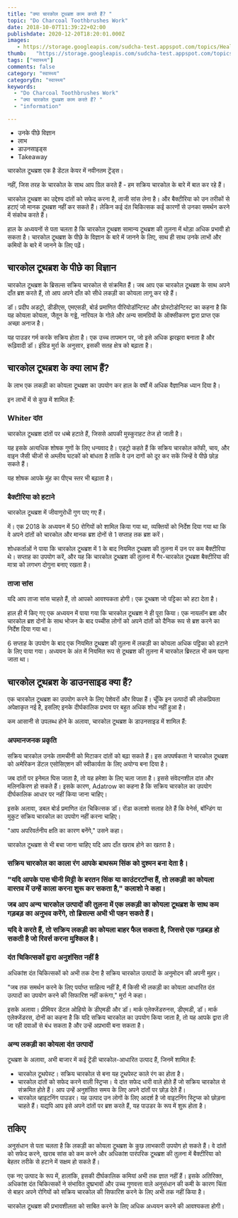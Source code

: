 ```yaml
---
title: "क्या चारकोल टूथब्रश काम करते हैं? "
topic: "Do Charcoal Toothbrushes Work"
date: 2018-10-07T11:39:22+02:00
publishdate: 2020-12-20T18:20:01.000Z
images: 
   - https://storage.googleapis.com/sudcha-test.appspot.com/topics/Health/default-selection/11.jpg
thumb:   "https://storage.googleapis.com/sudcha-test.appspot.com/topics/Health/default-selection/thumb/11.jpg"
tags: ["स्वास्थ्य"]
comments: false
category: "स्वास्थ्य"
categoryEn: "स्वास्थ्य"
keywords: 
  - "Do Charcoal Toothbrushes Work"
  - "क्या चारकोल टूथब्रश काम करते हैं? "
  - "information"

---
```

<ul> <li> उनके पीछे विज्ञान </li> <li> लाभ </li> <li> डाउनसाइड्स </li> <li> Takeaway </li> </ul> <p> चारकोल टूथब्रश एक है डेंटल केयर में नवीनतम ट्रेंड्स। </p> <p> नहीं, जिस तरह के चारकोल के साथ आप ग्रिल करते हैं - हम सक्रिय चारकोल के बारे में बात कर रहे हैं। </p> <p> चारकोल टूथब्रश का उद्देश्य दांतों को सफेद करना है, ताजी सांस लेना है। और बैक्टीरिया को उन तरीकों से हटाएं जो मानक टूथब्रश नहीं कर सकते हैं। लेकिन कई दंत चिकित्सक कई कारणों से उनका समर्थन करने में संकोच करते हैं। </p> <p> हाल के अध्ययनों से पता चलता है कि चारकोल टूथब्रश सामान्य टूथब्रश की तुलना में थोड़ा अधिक प्रभावी हो सकता है। चारकोल टूथब्रश के पीछे के विज्ञान के बारे में जानने के लिए, साथ ही साथ उनके लाभों और कमियों के बारे में जानने के लिए पढ़ें। </p> <h2> चारकोल टूथब्रश के पीछे का विज्ञान </h2> <p> चारकोल टूथब्रश के ब्रिसल्स सक्रिय चारकोल से संक्रमित हैं। जब आप एक चारकोल टूथब्रश के साथ अपने दाँत ब्रश करते हैं, तो आप अपने दाँत को सीधे लकड़ी का कोयला लागू कर रहे हैं। </p> <p> डॉ। प्रदीप अडट्रो, डीडीएस, एमएसडी, बोर्ड प्रमाणित पीरियोडॉन्टिस्ट और प्रोस्टोडोन्टिस्ट का कहना है कि यह कोयला कोयला, जैतून के गड्ढे, नारियल के गोले और अन्य सामग्रियों के ऑक्सीकरण द्वारा प्राप्त एक अच्छा अनाज है। </p> <p> यह पाउडर गर्म करके सक्रिय होता है। एक उच्च तापमान पर, जो इसे अधिक झरझरा बनाता है और रूढ़िवादी डॉ। इंग्रिड मुर्रा के अनुसार, इसकी सतह क्षेत्र को बढ़ाता है। </p> <h2> चारकोल टूथब्रश के क्या लाभ हैं? </h2> <p> के लाभ एक लकड़ी का कोयला टूथब्रश का उपयोग कर हाल के वर्षों में अधिक वैज्ञानिक ध्यान दिया है। </p> <p> इन लाभों में से कुछ में शामिल हैं: </p> <h3> Whiter दांत </h3> <p> चारकोल टूथब्रश दांतों पर धब्बे हटाते हैं, जिससे आपकी मुस्कुराहट तेज हो जाती है। </p> <p> यह इसके अत्यधिक शोषक गुणों के लिए धन्यवाद है। एडट्रो कहते हैं कि सक्रिय चारकोल कॉफी, चाय, और वाइन जैसी चीजों से अम्लीय घटकों को बांधता है ताकि वे उन दागों को दूर कर सकें जिन्हें वे पीछे छोड़ सकते हैं। </p> <p> यह शोषक आपके मुंह का पीएच स्तर भी बढ़ाता है। </p> <h3> बैक्टीरिया को हटाने </h3> <p> चारकोल टूथब्रश में जीवाणुरोधी गुण पाए गए हैं। </p> <p> में। एक 2018 के अध्ययन में 50 रोगियों को शामिल किया गया था, व्यक्तियों को निर्देश दिया गया था कि वे अपने दांतों को चारकोल और मानक ब्रश दोनों से 1 सप्ताह तक ब्रश करें। </p> <p> शोधकर्ताओं ने पाया कि चारकोल टूथब्रश में 1 के बाद नियमित टूथब्रश की तुलना में उन पर कम बैक्टीरिया थे। सप्ताह का उपयोग करें, और यह कि चारकोल टूथब्रश की तुलना में गैर-चारकोल टूथब्रश बैक्टीरिया की मात्रा को लगभग दोगुना बनाए रखता है। </p> <h3> ताजा सांस </h3> <p> यदि आप ताजा सांस चाहते हैं, तो आपको आवश्यकता होगी। एक टूथब्रश जो पट्टिका को हटा देता है। </p> <p> हाल ही में किए गए एक अध्ययन में पाया गया कि चारकोल टूथब्रश ने ही पूरा किया। एक नायलॉन ब्रश और चारकोल ब्रश दोनों के साथ भोजन के बाद पच्चीस लोगों को अपने दांतों को दैनिक रूप से ब्रश करने का निर्देश दिया गया था। </p> <p> 6 सप्ताह के उपयोग के बाद एक नियमित टूथब्रश की तुलना में लकड़ी का कोयला अधिक पट्टिका को हटाने के लिए पाया गया। अध्ययन के अंत में नियमित रूप से टूथब्रश की तुलना में चारकोल ब्रिस्टल भी कम पहना जाता था। </p> <h2> चारकोल टूथब्रश के डाउनसाइड क्या हैं? </h2> <p> एक चारकोल टूथब्रश का उपयोग करने के लिए पेशेवरों और विपक्ष हैं। चूँकि इन उत्पादों की लोकप्रियता अपेक्षाकृत नई है, इसलिए इनके दीर्घकालिक प्रभाव पर बहुत अधिक शोध नहीं हुआ है। </p> <p> कम आसानी से उपलब्ध होने के अलावा, चारकोल टूथब्रश के डाउनसाइड में शामिल हैं: </p> <h3> अपमानजनक प्रकृति </h3> <p> सक्रिय चारकोल उनके तामचीनी को मिटाकर दांतों को बढ़ा सकते हैं। इस अपघर्षकता ने चारकोल टूथब्रश को अमेरिकन डेंटल एसोसिएशन की स्वीकार्यता के लिए अयोग्य बना दिया है। </p> <p> जब दांतों पर इनेमल घिस जाता है, तो यह हमेशा के लिए चला जाता है। इससे संवेदनशील दांत और मलिनकिरण हो सकते हैं। इसके कारण, Adatrow का कहना है कि सक्रिय चारकोल का उपयोग दीर्घकालिक आधार पर नहीं किया जाना चाहिए। </p> <p> इसके अलावा, डबल बोर्ड प्रमाणित दंत चिकित्सक डॉ। रोंडा कलाशो सलाह देते हैं कि वेनेर्स, बॉन्डिंग या मुकुट सक्रिय चारकोल का उपयोग नहीं करना चाहिए। </p> <p> "आप अपरिवर्तनीय क्षति का कारण बनेंगे," उसने कहा। </p> <p> चारकोल टूथब्रश से भी बचा जाना चाहिए यदि आप दाँत खराब होने का खतरा है। </p> <h3 - उपयोग करने के लिए गन्दा। कलाशो ने कहा कि </h3> <p> सक्रिय चारकोल का काला रंग आपके बाथरूम सिंक को दुश्मन बना देता है। </p> <p> "यदि आपके पास चीनी मिट्टी के बरतन सिंक या काउंटरटॉप्स हैं, तो लकड़ी का कोयला वास्तव में उन्हें काला करना शुरू कर सकता है," कलाशो ने कहा। </p> <p> जब आप अन्य चारकोल उत्पादों की तुलना में एक लकड़ी का कोयला टूथब्रश के साथ कम गड़बड़ का अनुभव करेंगे, तो ब्रिसल्स अभी भी पहन सकते हैं। </p> <p> यदि वे करते हैं, तो सक्रिय लकड़ी का कोयला बाहर फैल सकता है, जिससे एक गड़बड़ हो सकती है जो रिवर्स करना मुश्किल है। </p> <h3> दंत चिकित्सकों द्वारा अनुशंसित नहीं है </h3> <p> अधिकांश दंत चिकित्सकों को अभी तक देना है सक्रिय चारकोल उत्पादों के अनुमोदन की अपनी मुहर। </p> <p> "जब तक समर्थन करने के लिए पर्याप्त साहित्य नहीं है, मैं किसी भी लकड़ी का कोयला आधारित दंत उत्पादों का उपयोग करने की सिफारिश नहीं करूंगा," मुर्रा ने कहा। </p> <p> इसके अलावा। प्रीमियर डेंटल ओहियो के डीएमडी और डॉ। मार्क एलेक्जेंडरुनस, डीएमडी, डॉ। मार्क एलेक्जेंडरस, दोनों का कहना है कि यदि सक्रिय चारकोल का उपयोग किया जाता है, तो यह आपके द्वारा ली जा रही दवाओं से बंध सकता है और उन्हें अप्रभावी बना सकता है। </p> <h3 > अन्य लकड़ी का कोयला दंत उत्पादों </h3> टूथब्रश के अलावा, अभी बाजार में कई ट्रेंडी चारकोल-आधारित उत्पाद हैं, जिनमें शामिल हैं: </p> <ul> <li> चारकोल टूथपेस्ट। सक्रिय चारकोल से बना यह टूथपेस्ट काले रंग का होता है। </li> <li> चारकोल दांतों को सफेद करने वाली स्ट्रिप्स। ये दांत सफेद धारी वाले होते हैं जो सक्रिय चारकोल से संक्रमित होते हैं। आप उन्हें अनुशंसित समय के लिए अपने दांतों पर छोड़ देते हैं। </li> <li> चारकोल व्हाइटनिंग पाउडर। यह उत्पाद उन लोगों के लिए आदर्श है जो वाइटनिंग स्ट्रिप्स को छोड़ना चाहते हैं। यद्यपि आप इसे अपने दांतों पर ब्रश करते हैं, यह पाउडर के रूप में शुरू होता है। </li> </ul> <h2> तकिए </h2> <p> अनुसंधान से पता चलता है कि लकड़ी का कोयला टूथब्रश के कुछ लाभकारी उपयोग हो सकते हैं। वे दांतों को सफेद करने, खराब सांस को कम करने और अधिकांश पारंपरिक टूथब्रश की तुलना में बैक्टीरिया को बेहतर तरीके से हटाने में सक्षम हो सकते हैं। </p> <p> एक नए उत्पाद के रूप में, हालांकि, इसकी दीर्घकालिक कमियां अभी तक ज्ञात नहीं हैं। इसके अतिरिक्त, अधिकांश दंत चिकित्सकों ने संभावित दुष्प्रभावों और उच्च गुणवत्ता वाले अनुसंधान की कमी के कारण चिंता से बाहर अपने रोगियों को सक्रिय चारकोल की सिफारिश करने के लिए अभी तक नहीं किया है। </p> <p> चारकोल टूथब्रश की प्रभावशीलता को साबित करने के लिए अधिक अध्ययन करने की आवश्यकता होगी। </P> 